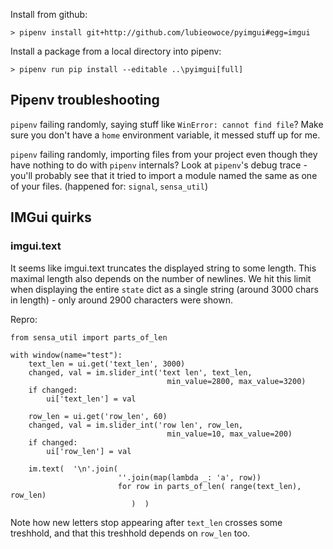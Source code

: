 Install from github:
```
> pipenv install git+http://github.com/lubieowoce/pyimgui#egg=imgui
```


Install a package from a local directory into pipenv:
```
> pipenv run pip install --editable ..\pyimgui[full]
```

## Pipenv troubleshooting

`pipenv` failing randomly, saying stuff like `WinError: cannot find file`?
Make sure you don't have a `home` environment variable, it messed stuff up for me.

`pipenv` failing randomly, importing files from your project even though they have nothing to do with `pipenv` internals? 
Look at `pipenv`'s debug trace - you'll probably see that it tried to import a module named the same as one of your files. (happened for: `signal`, `sensa_util`)



## IMGui quirks

### imgui.text

It seems like imgui.text truncates the displayed string to some length.
This maximal length also depends on the number of newlines.
We hit this limit when displaying the entire `state` dict as a single string (around 3000 chars in length) - only around 2900 characters were shown.

Repro:
```
from sensa_util import parts_of_len

with window(name="test"):
	text_len = ui.get('text_len', 3000)
	changed, val = im.slider_int('text len', text_len,
								   min_value=2800, max_value=3200)
	if changed:
		ui['text_len'] = val

	row_len = ui.get('row_len', 60)
	changed, val = im.slider_int('row len', row_len,
								   min_value=10, max_value=200)
	if changed:
		ui['row_len'] = val

	im.text(  '\n'.join(
						''.join(map(lambda _: 'a', row))
						for row in parts_of_len( range(text_len), row_len) 
						   )  )
```
Note how new letters stop appearing after `text_len` crosses some treshhold, and that this treshhold depends on `row_len` too.